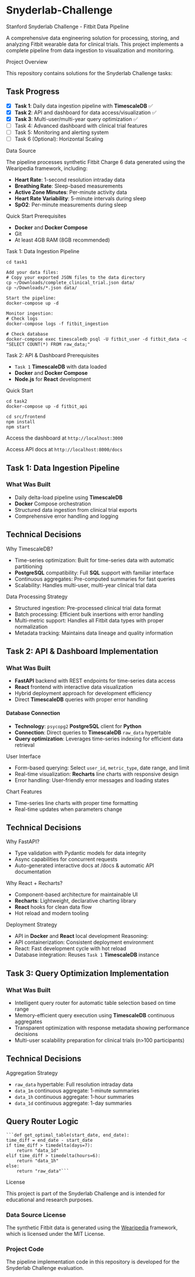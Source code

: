 # Snyderlab-Challenge

Stanford Snyderlab Challenge - Fitbit Data Pipeline

A comprehensive data engineering solution for processing, storing, and analyzing Fitbit wearable data for clinical trials. This project implements a complete pipeline from data ingestion to visualization and monitoring.

Project Overview

This repository contains solutions for the Snyderlab Challenge tasks:
## Task Progress

- [x] **Task 1**: Daily data ingestion pipeline with **TimescaleDB** ✅
- [x] **Task 2**: API and dashboard for data access/visualization ✅
- [x] **Task 3**: Multi-user/multi-year query optimization ✅
- [ ] Task 4: Advanced dashboard with clinical trial features
- [ ] Task 5: Monitoring and alerting system
- [ ] Task 6 (Optional): Horizontal Scaling

Data Source

The pipeline processes synthetic Fitbit Charge 6 data generated using the Wearipedia framework, including:

- **Heart Rate**: 1-second resolution intraday data
- **Breathing Rate**: Sleep-based measurements  
- **Active Zone Minutes**: Per-minute activity data
- **Heart Rate Variability**: 5-minute intervals during sleep
- **SpO2**: Per-minute measurements during sleep


Quick Start
Prerequisites

- **Docker** and **Docker Compose**
- Git
- At least 4GB RAM (8GB recommended)

Task 1: Data Ingestion Pipeline

    cd task1

    Add your data files:
    # Copy your exported JSON files to the data directory
    cp ~/Downloads/complete_clinical_trial.json data/
    cp ~/Downloads/*.json data/

    Start the pipeline:
    docker-compose up -d

    Monitor ingestion:
    # Check logs
    docker-compose logs -f fitbit_ingestion

    # Check database
    docker-compose exec timescaledb psql -U fitbit_user -d fitbit_data -c "SELECT COUNT(*) FROM raw_data;"

Task 2: API & Dashboard
Prerequisites

- `Task 1` **TimescaleDB** with data loaded
- **Docker** and **Docker Compose**
- **Node.js** for **React** development
    
Quick Start
    
    cd task2
    docker-compose up -d fitbit_api

    cd src/frontend
    npm install
    npm start

Access the dashboard at `http://localhost:3000`

Access API docs at `http://localhost:8000/docs`

## Task 1: Data Ingestion Pipeline 
### What Was Built 
- Daily delta-load pipeline using **TimescaleDB**
- **Docker** Compose orchestration
- Structured data ingestion from clinical trial exports
- Comprehensive error handling and logging
  
## Technical Decisions
Why TimescaleDB?
- Time-series optimization: Built for time-series data with automatic partitioning
- **PostgreSQL** compatibility: Full **SQL** support with familiar interface
- Continuous aggregates: Pre-computed summaries for fast queries
- Scalability: Handles multi-user, multi-year clinical trial data

Data Processing Strategy
- Structured ingestion: Pre-processed clinical trial data format
- Batch processing: Efficient bulk insertions with error handling
- Multi-metric support: Handles all Fitbit data types with proper normalization
- Metadata tracking: Maintains data lineage and quality information

## Task 2: API & Dashboard Implementation

### What Was Built
- **FastAPI** backend with REST endpoints for time-series data access
- **React** frontend with interactive data visualization
- Hybrid deployment approach for development efficiency
- Direct **TimescaleDB** queries with proper error handling

#### Database Connection
- **Technology**: `psycopg2` **PostgreSQL** client for **Python**
- **Connection**: Direct queries to **TimescaleDB** `raw_data` hypertable
- **Query optimization**: Leverages time-series indexing for efficient data retrieval

User Interface
- Form-based querying: Select `user_id`, `metric_type`, date range, and limit
- Real-time visualization: **Recharts** line charts with responsive design
- Error handling: User-friendly error messages and loading states

Chart Features 
- Time-series line charts with proper time formatting
- Real-time updates when parameters change
## Technical Decisions
Why FastAPI?
- Type validation with Pydantic models for data integrity
- Async capabilities for concurrent requests
- Auto-generated interactive docs at /docs & automatic API documentation

Why React + Recharts?
- Component-based architecture for maintainable UI
- **Recharts**: Lightweight, declarative charting library
- **React** hooks for clean data flow
- Hot reload and modern tooling

Deployment Strategy
- API in **Docker** and **React** local development
Reasoning:
- API containerization: Consistent deployment environment
- React: Fast development cycle with hot reload
- Database integration: Reuses `Task 1` **TimescaleDB** instance

## Task 3: Query Optimization Implementation

### What Was Built
- Intelligent query router for automatic table selection based on time range
- Memory-efficient query execution using **TimescaleDB** continuous aggregates
- Transparent optimization with response metadata showing performance decisions
- Multi-user scalability preparation for clinical trials (n>100 participants)

## Technical Decisions
Aggregation Strategy
- `raw_data` hypertable: Full resolution intraday data
- `data_1m` continuous aggregate: 1-minute summaries
- `data_1h` continuous aggregate: 1-hour summaries
- `data_1d` continuous aggregate: 1-day summaries

## Query Router Logic
   	```def get_optimal_table(start_date, end_date):
    time_diff = end_date - start_date 
    if time_diff > timedelta(days=7):
        return "data_1d"  
    elif time_diff > timedelta(hours=6): 
        return "data_1h"
    else:
        return "raw_data"```

License

This project is part of the Snyderlab Challenge and is intended for educational and research purposes.

### Data Source License
The synthetic Fitbit data is generated using the [Wearipedia](https://github.com/Stanford-Health/wearipedia) framework, which is licensed under the MIT License.

### Project Code
The pipeline implementation code in this repository is developed for the Snyderlab Challenge evaluation.
